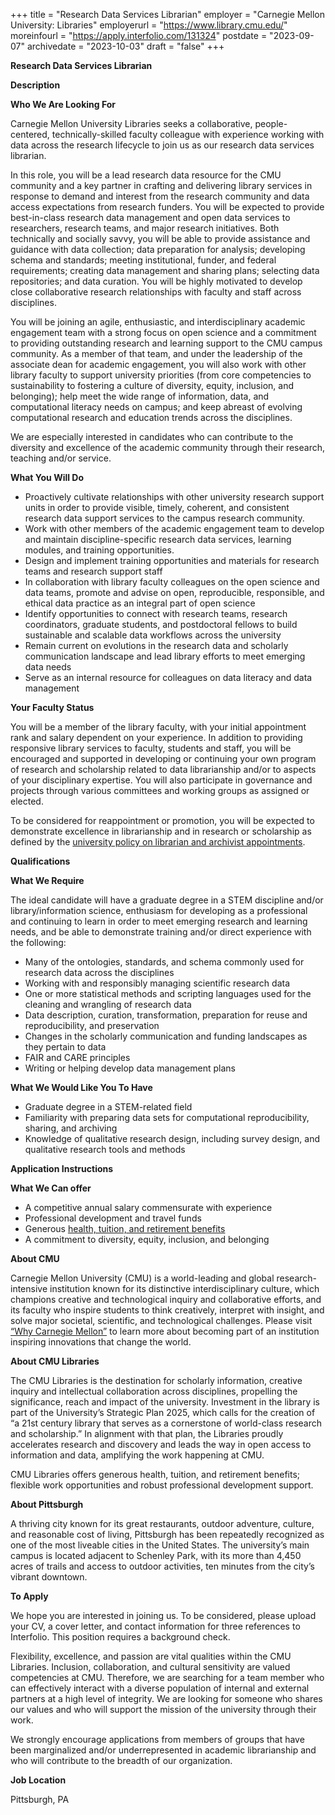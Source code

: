 +++
title = "Research Data Services Librarian"
employer = "Carnegie Mellon University: Libraries"
employerurl = "https://www.library.cmu.edu/"
moreinfourl = "https://apply.interfolio.com/131324"
postdate = "2023-09-07"
archivedate = "2023-10-03"
draft = "false"
+++

**Research Data Services Librarian**

**Description**

**Who We Are Looking For**

Carnegie Mellon University Libraries seeks a collaborative, people-centered, technically-skilled faculty colleague with experience working with data across the research lifecycle to join us as our research data services librarian. 

In this role, you will be a lead research data resource for the CMU community and a key partner in crafting and delivering library services in response to demand and interest from the research community and data access expectations from research funders. You will be expected to provide best-in-class research data management and open data services to researchers, research teams, and major research initiatives. Both technically and socially savvy, you will be able to provide assistance and guidance with data collection; data preparation for analysis; developing schema and standards; meeting institutional, funder, and federal requirements; creating data management and sharing plans; selecting data repositories; and data curation. You will be highly motivated to develop close collaborative research relationships with faculty and staff across disciplines. 

You will be joining an agile, enthusiastic, and interdisciplinary academic engagement team with a strong focus on open science and a commitment to providing outstanding research and learning support to the CMU campus community. As a member of that team, and under the leadership of the associate dean for academic engagement, you will also work with other library faculty to support university priorities (from core competencies to sustainability to fostering a culture of diversity, equity, inclusion, and belonging); help meet the wide range of information, data, and computational literacy needs on campus; and keep abreast of evolving computational research and education trends across the disciplines. 

We are especially interested in candidates who can contribute to the diversity and excellence of the academic community through their research, teaching and/or service.

**What You Will Do**

- Proactively cultivate relationships with other university research support units in order to provide visible, timely, coherent, and consistent research data support services to the campus research community. 
- Work with other members of the academic engagement team to develop and maintain discipline-specific research data services, learning modules, and training opportunities. 
- Design and implement training opportunities and materials for research teams and research support staff
- In collaboration with library faculty colleagues on the open science and data teams, promote and advise on open, reproducible, responsible, and ethical data practice as an integral part of open science 
- Identify opportunities to connect with research teams, research coordinators, graduate students, and postdoctoral fellows to build sustainable and scalable data workflows across the university
- Remain current on evolutions in the research data and scholarly communication landscape and lead library efforts to meet emerging data needs
- Serve as an internal resource for colleagues on data literacy and data management 

**Your Faculty Status** 

You will be a member of the library faculty, with your initial appointment rank and salary dependent on your experience. In addition to providing responsive library services to faculty, students and staff, you will be encouraged and supported in developing or continuing your own program of research and scholarship related to data librarianship and/or to aspects of your disciplinary expertise. You will also participate in governance and projects through various committees and working groups as assigned or elected.

To be considered for reappointment or promotion, you will be expected to demonstrate excellence in librarianship and in research or scholarship as defined by the [university policy on librarian and archivist appointments](https://www.cmu.edu/policies/faculty/appointments-librarian-and-archivist.html). 

 
**Qualifications**

**What We Require**

The ideal candidate will have a graduate degree in a STEM discipline and/or library/information science,  enthusiasm for developing as a professional and continuing to learn in order to meet emerging research and learning needs, and be able to demonstrate training and/or direct experience with the following:

- Many of the ontologies, standards, and schema commonly used for research data across the disciplines
- Working with and responsibly managing scientific research data
- One or more statistical methods and scripting languages used for the cleaning and wrangling of research data
- Data description, curation, transformation, preparation for reuse and reproducibility, and preservation
- Changes in the scholarly communication and funding landscapes as they pertain to data
- FAIR and CARE principles
- Writing or helping develop data management plans

**What We Would Like You To Have**

- Graduate degree in a STEM-related field
- Familiarity with preparing data sets for computational reproducibility, sharing, and archiving
- Knowledge of qualitative research design, including survey design, and qualitative research tools and methods 

**Application Instructions**

**What We Can offer**

- A competitive annual salary commensurate with experience
- Professional development and travel funds
- Generous [health, tuition, and retirement benefits](https://www.cmu.edu/jobs/benefits-at-a-glance/)
- A commitment to diversity, equity, inclusion, and belonging

**About CMU**

Carnegie Mellon University (CMU) is a world-leading and global research-intensive institution known for its distinctive interdisciplinary culture, which champions creative and technological inquiry and collaborative efforts, and its faculty who inspire students to think creatively, interpret with insight, and solve major societal, scientific, and technological challenges. Please visit [“Why Carnegie Mellon”](http://www.cmu.edu/jobs/why-cmu/index.html) to learn more about becoming part of an institution inspiring innovations that change the world. 

**About CMU Libraries**

The CMU Libraries is the destination for scholarly information, creative inquiry and intellectual collaboration across disciplines, propelling the significance, reach and impact of the university. Investment in the library is part of the University’s Strategic Plan 2025, which calls for the creation of “a 21st century library that serves as a cornerstone of world-class research and scholarship.” In alignment with that plan,  the Libraries proudly accelerates research and discovery and leads the way in open access to information and data, amplifying the work happening at CMU.

CMU Libraries offers generous health, tuition, and retirement benefits; flexible work opportunities and robust professional development support. 

**About Pittsburgh**

A thriving city known for its great restaurants, outdoor adventure, culture, and reasonable cost of living, Pittsburgh has been repeatedly recognized as one of the most liveable cities in the United States. The university’s main campus is located adjacent to Schenley Park, with its more than 4,450 acres of trails and access to outdoor activities, ten minutes from the city’s vibrant downtown. 

**To Apply**       

We hope you are interested in joining us. To be considered, please upload your CV, a cover letter, and contact information for three references to Interfolio.  This position requires a background check. 

Flexibility, excellence, and passion are vital qualities within the CMU Libraries.  Inclusion, collaboration, and cultural sensitivity are valued competencies at CMU. Therefore, we are searching for a team member who can effectively interact with a diverse population of internal and external partners at a high level of integrity. We are looking for someone who shares our values and who will support the mission of the university through their work.

We strongly encourage applications from members of groups that have been marginalized and/or underrepresented in academic librarianship and who will contribute to the breadth of our organization.

**Job Location**

Pittsburgh, PA
